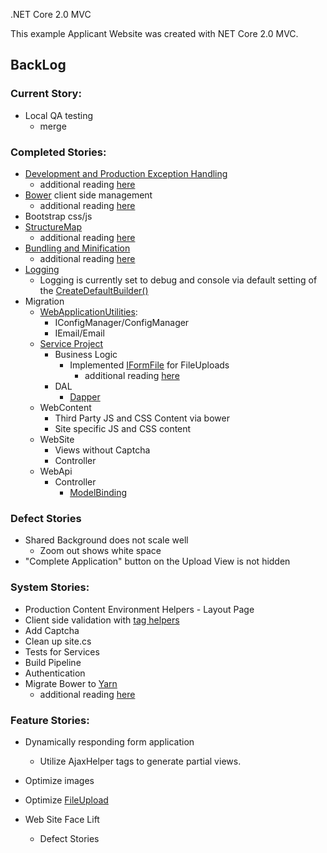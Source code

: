  .NET Core 2.0 MVC 

This example Applicant Website was created with NET Core 2.0 MVC.  


## BackLog

### Current Story:
* Local QA testing 
  * merge

### Completed Stories:
* [Development and Production Exception Handling](https://docs.microsoft.com/en-us/aspnet/core/fundamentals/error-handling)
  * additional reading [here](https://scottsauber.com/2017/04/03/adding-global-error-handling-and-logging-in-asp-net-core/)
* [Bower](http://weaintplastic.github.io/web-development-field-guide/Development/Frontend_Development/Setting_up_your_project/Setup_Dependency_Managers/Bower/Initialize_Bower_on_a_new_Project.html) client side management
  * additional reading [here](https://docs.microsoft.com/en-us/aspnet/core/client-side/bower)
* Bootstrap css/js
* [StructureMap](http://structuremap.github.io/)
  * additional reading [here](https://tech.io/playgrounds/5099/using-structuremap-with-asp-net-core)
* [Bundling and Minification](https://docs.microsoft.com/en-us/aspnet/core/client-side/bundling-and-minification?tabs=visual-studio%2Caspnetcore2x)
  * additional reading [here](http://rion.io/2016/07/18/bundling-and-minifying-in-asp-net-core-applications/)
* [Logging](https://docs.microsoft.com/en-us/aspnet/core/fundamentals/logging/?tabs=aspnetcore2x)
  * Logging is currently set to debug and console via default setting of the [CreateDefaultBuilder()](https://docs.microsoft.com/en-us/dotnet/api/microsoft.aspnetcore.webhost.createdefaultbuilder?view=aspnetcore-2.0)
* Migration
  * [WebApplicationUtilities](Src/WebApplicationUtilities/ApplicationUtilities.md):
    * IConfigManager/ConfigManager
    * IEmail/Email
  * [Service Project](Src/Core2MVCService/Core2MVCService.md)
    * Business Logic
      * Implemented [IFormFile](https://docs.microsoft.com/en-us/aspnet/core/mvc/models/file-uploads) for FileUploads
        * additional reading [here](https://dotnetcoretutorials.com/2017/03/12/uploading-files-asp-net-core/)
    * DAL
      * [Dapper](http://dapper-tutorial.net/dapper)
  * WebContent
      * Third Party JS and CSS Content via bower
      * Site specific JS and CSS content 
  * WebSite
      * Views without Captcha
      * Controller 
  * WebApi
    * Controller
      * [ModelBinding](https://andrewlock.net/model-binding-json-posts-in-asp-net-core/)

### Defect Stories
* Shared Background does not scale well
  * Zoom out shows white space
* "Complete Application" button on the Upload View is not hidden 

### System Stories:
* Production Content Environment Helpers - Layout Page
* Client side validation with [tag helpers](https://www.davepaquette.com/archive/2015/05/14/mvc6-validation-tag-helpers-deep-dive.aspx)
* Add Captcha
* Clean up site.cs
* Tests for Services 
* Build Pipeline
* Authentication
* Migrate Bower to [Yarn](https://bower.io/blog/2017/how-to-migrate-away-from-bower/)
  * additional reading [here](https://blogs.taiga.nl/martijn/2017/08/02/building-the-minimal-asp-net-core-app-with-webpack-and-npm/#step0)


### Feature Stories:
* Dynamically responding form application 
  * Utilize AjaxHelper tags to generate partial views.  
* Optimize images
* Optimize [FileUpload](https://docs.microsoft.com/en-us/aspnet/core/mvc/models/file-uploads?view=aspnetcore-2.1)

* Web Site Face Lift
  * Defect Stories